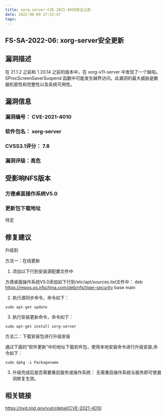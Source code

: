 ```yaml
---
title: xorg-server-CVE-2021-4010安全公告
date: 2022-06-09 17:52:47
tags:
---
```

## FS-SA-2022-06: xorg-server安全更新

## 漏洞描述

在 21.1.2 之前和 1.20.14 之前的版本中，在 xorg-x11-server 中发现了一个缺陷。SProcScreenSaverSuspend 函数中可能发生越界访问。此漏洞的最大威胁是数据机密性和完整性以及系统可用性。

## 漏洞信息

###    漏洞编号： CVE-2021-4010

###    软件包名： xorg-server

###    CVSS3.1评分： 7.8

###    漏洞评级：高危

## 受影响NFS版本

###    方德桌面操作系统V5.0

### 更新包下载地址

待定

## 修复建议

升级到 

方法一：在线更新

1. 添加以下行到安装源配置文件中

方德桌面操作系统V5.0添加如下行到/etc/apt/sources.list文件中：
deb https://repos.os.nfschina.com/deb/nfs/tiger-security base main

2. 执行源同步命令，命令如下：

```
sudo apt-get update
```

3. 执行安装更新命令，命令如下：

```
sudo apt-get install xorg-server
```

方法二：下载安装包进行升级安装

通过下面的“软件更新”中的地址下载软件包，使用本地安装命令进行升级安装,命令如下：

```
sudo dpkg -i Packagename
```

3. 升级完成后是否需要重启服务或操作系统：
   无需重启操作系统与服务即可使漏洞修复生效。

## 相关链接

https://nvd.nist.gov/vuln/detail/CVE-2021-4010
